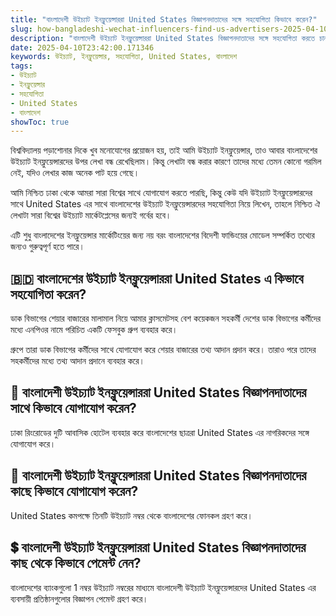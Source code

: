 ```yaml
---
title: "বাংলাদেশী উইচ্যাট ইনফ্লুয়েন্সাররা United States বিজ্ঞাপনদাতাদের সঙ্গে সহযোগিতা কিভাবে করেন?"
slug: how-bangladeshi-wechat-influencers-find-us-advertisers-2025-04-10
description: "বাংলাদেশী উইচ্যাট ইনফ্লুয়েন্সাররা United States বিজ্ঞাপনদাতাদের সঙ্গে সহযোগিতা করতে চান? তাহলে তাদের কৌশল জানুন!"
date: 2025-04-10T23:42:00.171346
keywords: উইচ্যাট, ইনফ্লুয়েন্সার, সহযোগিতা, United States, বাংলাদেশ
tags:
- উইচ্যাট
- ইনফ্লুয়েন্সার
- সহযোগিতা
- United States
- বাংলাদেশ
showToc: true
---
```


বিশ্ববিদ্যালয় পড়াশোনার দিকে খুব মনোযোগের প্রয়োজন হয়, তাই আমি উইচ্যাট ইনফ্লুয়েন্সার, তাও আবার বাংলাদেশের উইচ্যাট ইনফ্লুয়েন্সারদের উপর লেখা বন্ধ রেখেছিলাম। কিন্তু লেখাটা বন্ধ করার কারণে তাদের মধ্যে তেমন কোনো গরমিল নেই, যদিও লেখার কাজ অনেক পাট হয়ে গেছে।

আমি নিশ্চিত ঢাকা থেকে আমরা সারা বিশ্বের সাথে যোগাযোগ করতে পারছি, কিন্তু কেউ যদি উইচ্যাট ইনফ্লুয়েন্সারদের সাথে United States এর সাথে বাংলাদেশের উইচ্যাট ইনফ্লুয়েন্সারদের সহযোগিতা নিয়ে লিখেন, তাহলে নিশ্চিত ঐ লেখাটা সারা বিশ্বের উইচ্যাট মার্কেটপ্লেসের জন্যই গর্বের হবে।

এটি শুধু বাংলাদেশের ইনফ্লুয়েন্সার মার্কেটিংয়ের জন্য নয় বরং বাংলাদেশের বিদেশী ফান্ডিংয়ের মোডেল সম্পর্কিত তথ্যের জন্যও গুরুত্বপূর্ণ হতে পারে।


## 🇧🇩 বাংলাদেশের উইচ্যাট ইনফ্লুয়েন্সাররা United States এ কিভাবে সহযোগিতা করেন?

ডাক বিভাগের শেয়ার বাজারের মালামাল নিয়ে আমার ক্লাসমেটসহ বেশ কয়েকজন সহকর্মী দেশের ডাক বিভাগের কর্মীদের মধ্যে এনপিওর নামে পরিচিত একটি ফেসবুক গ্রুপ ব্যবহার করে।

গ্রুপে তারা ডাক বিভাগের কর্মীদের সাথে যোগাযোগ করে শেয়ার বাজারের তথ্য আদান প্রদান করে। তারাও পরে তাদের সহকর্মীদের মধ্যে তথ্য আদান প্রদানে ব্যবহার করে।


## 🗽 বাংলাদেশী উইচ্যাট ইনফ্লুয়েন্সাররা United States বিজ্ঞাপনদাতাদের সাথে কিভাবে যোগাযোগ করেন?

ঢাকা রিংরোডের দুটি আবাসিক হোটেল ব্যবহার করে বাংলাদেশের ছাত্ররা United States এর নাগরিকদের সঙ্গে যোগাযোগ করে।


## 📱 বাংলাদেশী উইচ্যাট ইনফ্লুয়েন্সাররা United States বিজ্ঞাপনদাতাদের কাছে কিভাবে যোগাযোগ করেন?

United States কমপক্ষে তিনটি উইচ্যাট নম্বর থেকে বাংলাদেশের ফোনকল গ্রহণ করে।


## 💲 বাংলাদেশী উইচ্যাট ইনফ্লুয়েন্সাররা United States বিজ্ঞাপনদাতাদের কাছ থেকে কিভাবে পেমেন্ট নেন?

বাংলাদেশের ব্যাংকগুলো 1 নম্বর উইচ্যাট নম্বরের মাধ্যমে বাংলাদেশী উইচ্যাট ইনফ্লুয়েন্সারদের United States এর ব্যবসায়ী প্রতিষ্ঠানগুলোর বিজ্ঞাপন পেমেন্ট গ্রহণ করে।
